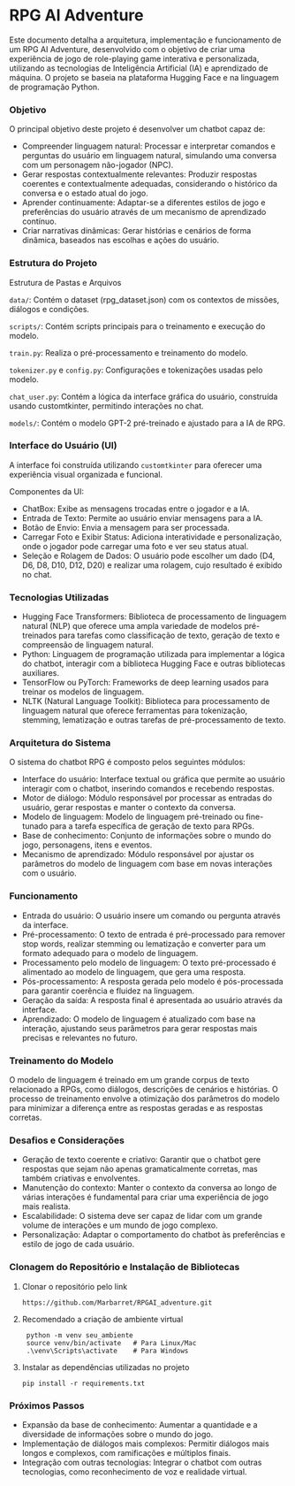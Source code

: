 # RPG AI Adventure
Este documento detalha a arquitetura, implementação e funcionamento de um RPG AI Adventure, desenvolvido com o objetivo de criar uma experiência de jogo de role-playing game interativa e personalizada, utilizando as tecnologias de Inteligência Artificial (IA) e aprendizado de máquina. O projeto se baseia na plataforma Hugging Face e na linguagem de programação Python.

### Objetivo
O principal objetivo deste projeto é desenvolver um chatbot capaz de:

- Compreender linguagem natural: Processar e interpretar comandos e perguntas do usuário em linguagem natural, simulando uma conversa com um personagem não-jogador (NPC).
- Gerar respostas contextualmente relevantes: Produzir respostas coerentes e contextualmente adequadas, considerando o histórico da conversa e o estado atual do jogo.
- Aprender continuamente: Adaptar-se a diferentes estilos de jogo e preferências do usuário através de um mecanismo de aprendizado contínuo.
- Criar narrativas dinâmicas: Gerar histórias e cenários de forma dinâmica, baseados nas escolhas e ações do usuário.

### Estrutura do Projeto
Estrutura de Pastas e Arquivos
  
```data/```: Contém o dataset (rpg_dataset.json) com os contextos de missões, diálogos e condições.
  
```scripts/```: Contém scripts principais para o treinamento e execução do modelo.
  
```train.py```: Realiza o pré-processamento e treinamento do modelo.
  
```tokenizer.py``` e ```config.py```: Configurações e tokenizações usadas pelo modelo.

```chat_user.py```: Contém a lógica da interface gráfica do usuário, construída usando customtkinter, permitindo interações no chat.

```models/```: Contém o modelo GPT-2 pré-treinado e ajustado para a IA de RPG.

### Interface do Usuário (UI)
A interface foi construída utilizando ```customtkinter``` para oferecer uma experiência visual organizada e funcional.

Componentes da UI:
- ChatBox: Exibe as mensagens trocadas entre o jogador e a IA.
- Entrada de Texto: Permite ao usuário enviar mensagens para a IA.
- Botão de Envio: Envia a mensagem para ser processada.
- Carregar Foto e Exibir Status: Adiciona interatividade e personalização, onde o jogador pode carregar uma foto e ver seu status atual.
- Seleção e Rolagem de Dados: O usuário pode escolher um dado (D4, D6, D8, D10, D12, D20) e realizar uma rolagem, cujo resultado é exibido no chat.

### Tecnologias Utilizadas
- Hugging Face Transformers: Biblioteca de processamento de linguagem natural (NLP) que oferece uma ampla variedade de modelos pré-treinados para tarefas como classificação de texto, geração de texto e compreensão de linguagem natural.
- Python: Linguagem de programação utilizada para implementar a lógica do chatbot, interagir com a biblioteca Hugging Face e outras bibliotecas auxiliares.
- TensorFlow ou PyTorch: Frameworks de deep learning usados ​​para treinar os modelos de linguagem.
- NLTK (Natural Language Toolkit): Biblioteca para processamento de linguagem natural que oferece ferramentas para tokenização, stemming, lematização e outras tarefas de pré-processamento de texto.

### Arquitetura do Sistema
O sistema do chatbot RPG é composto pelos seguintes módulos:

- Interface do usuário: Interface textual ou gráfica que permite ao usuário interagir com o chatbot, inserindo comandos e recebendo respostas.
- Motor de diálogo: Módulo responsável por processar as entradas do usuário, gerar respostas e manter o contexto da conversa.
- Modelo de linguagem: Modelo de linguagem pré-treinado ou fine-tunado para a tarefa específica de geração de texto para RPGs.
- Base de conhecimento: Conjunto de informações sobre o mundo do jogo, personagens, itens e eventos.
- Mecanismo de aprendizado: Módulo responsável por ajustar os parâmetros do modelo de linguagem com base em novas interações com o usuário.

### Funcionamento
- Entrada do usuário: O usuário insere um comando ou pergunta através da interface.
- Pré-processamento: O texto de entrada é pré-processado para remover stop words, realizar stemming ou lematização e converter para um formato adequado para o modelo de linguagem.
- Processamento pelo modelo de linguagem: O texto pré-processado é alimentado ao modelo de linguagem, que gera uma resposta.
- Pós-processamento: A resposta gerada pelo modelo é pós-processada para garantir coerência e fluidez na linguagem.
- Geração da saída: A resposta final é apresentada ao usuário através da interface.
- Aprendizado: O modelo de linguagem é atualizado com base na interação, ajustando seus parâmetros para gerar respostas mais precisas e relevantes no futuro.

### Treinamento do Modelo
O modelo de linguagem é treinado em um grande corpus de texto relacionado a RPGs, como diálogos, descrições de cenários e histórias. O processo de treinamento envolve a otimização dos parâmetros do modelo para minimizar a diferença entre as respostas geradas e as respostas corretas.

### Desafios e Considerações
- Geração de texto coerente e criativo: Garantir que o chatbot gere respostas que sejam não apenas gramaticalmente corretas, mas também criativas e envolventes.
- Manutenção do contexto: Manter o contexto da conversa ao longo de várias interações é fundamental para criar uma experiência de jogo mais realista.
- Escalabilidade: O sistema deve ser capaz de lidar com um grande volume de interações e um mundo de jogo complexo.
- Personalização: Adaptar o comportamento do chatbot às preferências e estilo de jogo de cada usuário.

### Clonagem do Repositório e Instalação de Bibliotecas
1. Clonar o repositório pelo link
   ```
   https://github.com/Marbarret/RPGAI_adventure.git
   ```
2. Recomendado a criação de ambiente virtual
   ```
    python -m venv seu_ambiente
    source venv/bin/activate   # Para Linux/Mac
    .\venv\Scripts\activate    # Para Windows
   ```
3. Instalar as dependências utilizadas no projeto
   ```
   pip install -r requirements.txt
   ```

### Próximos Passos
- Expansão da base de conhecimento: Aumentar a quantidade e a diversidade de informações sobre o mundo do jogo.
- Implementação de diálogos mais complexos: Permitir diálogos mais longos e complexos, com ramificações e múltiplos finais.
- Integração com outras tecnologias: Integrar o chatbot com outras tecnologias, como reconhecimento de voz e realidade virtual.
